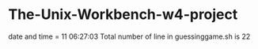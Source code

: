 # The-Unix-Workbench-w4-project
date and time = 11 06:27:03
Total number of line in guessinggame.sh is 22
